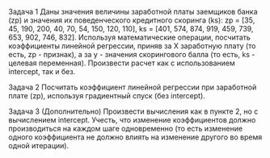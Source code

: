Задача 1 Даны значения величины заработной платы заемщиков банка (zp) и значения их
поведенческого кредитного скоринга (ks): zp = [35, 45, 190, 200, 40, 70, 54, 150, 120, 110],
ks = [401, 574, 874, 919, 459, 739, 653, 902, 746, 832]. Используя математические
операции, посчитать коэффициенты линейной регрессии, приняв за X заработную плату
(то есть, zp - признак), а за y - значения скорингового балла (то есть, ks - целевая
переменная). Произвести расчет как с использованием intercept, так и без.

Задача 2 Посчитать коэффициент линейной регрессии при заработной плате (zp), используя
градиентный спуск (без intercept).

Задача 3 (Дополнительно) Произвести вычисления как в пункте 2, но с вычислением intercept. Учесть, что
изменение коэффициентов должно производиться
на каждом шаге одновременно (то есть изменение одного коэффициента не должно
влиять на изменение другого во время одной итерации).
